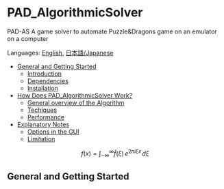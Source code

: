 # PAD_AlgorithmicSolver

PAD-AS
 A game solver to automate Puzzle&Dragons game on an emulator on a computer

 Languages: [English](README.md), [日本語/Japanese](README.jp.md)
 - [General and Getting Started](#getting-started)
     - [Introduction](#intro)
     - [Dependencies](#dependencies)
     - [Installation](#instalation)
 - [How Does PAD_AlgorithmicSolver Work?](#how-does-it-work)
     - [General overview of the Algorithm](#general-overview)
     - [Techiques](#techniques)
     - [Performance](#performance)
 - [Explanatory Notes](#explanation)
     - [Options in the GUI](#option-gui)
     - [Limitation](#limitation)

$$
f(x) = \int_{-\infty}^{\infty}
    \hat f(\xi)\,e^{2 \pi i \xi x}
    \,d\xi
$$




<a id = "getting-started"></a> 
---
## General and Getting Started


<a id = "intro"></a> 


<a id = "dependencies"></a> 

<a id = "instalation"></a> 

<a id = "how-does-it-work"></a> 

<a id = "general-overview"></a> 

<a id = "techniques"></a> 

<a id = "performance"></a> 

<a id = "explanation"></a> 

<a id = "option-gui"></a>

<a id = "limitation"></a>